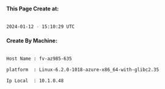 
   
#### This Page Create at:

```bash

2024-01-12 - 15:10:29 UTC

```

#### Create By Machine:

```bash

Host Name : fv-az985-635

platform  : Linux-6.2.0-1018-azure-x86_64-with-glibc2.35

Ip Local  : 10.1.0.48

```

